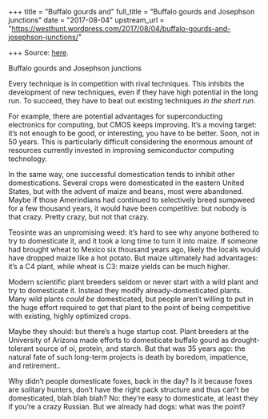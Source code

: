 +++
title = "Buffalo gourds and"
full_title = "Buffalo gourds and Josephson junctions"
date = "2017-08-04"
upstream_url = "https://westhunt.wordpress.com/2017/08/04/buffalo-gourds-and-josephson-junctions/"

+++
Source: [here](https://westhunt.wordpress.com/2017/08/04/buffalo-gourds-and-josephson-junctions/).

Buffalo gourds and Josephson junctions

Every technique is in competition with rival techniques. This inhibits
the development of new techniques, even if they have high potential in
the long run. To succeed, they have to beat out existing techniques *in
the short run*.

For example, there are potential advantages for superconducting
electronics for computing, but CMOS keeps improving. It’s a moving
target: it’s not enough to be good, or interesting, you have to be
better. Soon, not in 50 years. This is particularly difficult
considering the enormous amount of resources currently invested in
improving semiconductor computing technology.

In the same way, one successful domestication tends to inhibit other
domestications. Several crops were domesticated in the eastern United
States, but with the advent of maize and beans, most were abandoned.
Maybe if those Amerindians had continued to selectively breed sumpweed
for a few thousand years, it would have been competitive: but nobody is
that crazy. Pretty crazy, but not that crazy.

Teosinte was an unpromising weed: it’s hard to see why anyone bothered
to try to domesticate it, and it took a long time to turn it into maize.
If someone had brought wheat to Mexico six thousand years ago, likely
the locals would have dropped maize like a hot potato. But maize
ultimately had advantages: it’s a C4 plant, while wheat is C3: maize
yields can be much higher.

Modern scientific plant breeders seldom or never start with a wild plant
and try to domesticate it. Instead they modify already-domesticated
plants. Many wild plants *could be* domesticated, but people aren’t
willing to put in the huge effort required to get that plant to the
point of being competitive with existing, highly optimized crops.

Maybe they should: but there’s a huge startup cost. Plant breeders at
the University of Arizona made efforts to domesticate buffalo gourd as
drought-tolerant source of oi, protein, and starch. But that was 35
years ago: the natural fate of such long-term projects is death by
boredom, impatience, and retirement..

Why didn’t people domesticate foxes, back in the day? Is it because
foxes are solitary hunters, don’t have the right pack structure and thus
can’t be domesticated, blah blah blah? No: they’re easy to domesticate,
at least they if you’re a crazy Russian. But we already had dogs: what
was the point?

